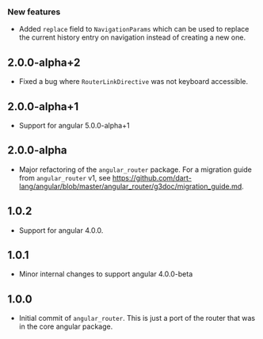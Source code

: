 ### New features

*   Added `replace` field to `NavigationParams` which can be used to replace the
    current history entry on navigation instead of creating a new one.

## 2.0.0-alpha+2

- Fixed a bug where `RouterLinkDirective` was not keyboard accessible.

## 2.0.0-alpha+1

- Support for angular 5.0.0-alpha+1

## 2.0.0-alpha

- Major refactoring of the `angular_router` package. For a migration guide from
`angular_router` v1, see
https://github.com/dart-lang/angular/blob/master/angular_router/g3doc/migration_guide.md.

## 1.0.2

- Support for angular 4.0.0.

## 1.0.1

- Minor internal changes to support angular 4.0.0-beta

## 1.0.0

- Initial commit of `angular_router`. This is just a port of the router that was
  in the core angular package.
